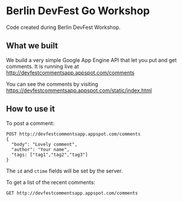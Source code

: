 # Berlin DevFest Go Workshop

Code created during Berlin DevFest Workshop.

## What we built

We build a very simple Google App Engine API that let you put and get comments. It is running live at http://devfestcommentsapp.appspot.com/comments

You can see the comments by visiting https://devfestcommentsapp.appspot.com/static/index.html

## How to use it

To post a comment:

```
POST http://devfestcommentsapp.appspot.com/comments
{
  "body": "Lovely comment",
  "author": "Your name",
  "tags: ["tag1","tag2","tag3"]
}
```

The `id` and `ctime` fields will be set by the server.

To get a list of the recent comments:

```
GET http://devfestcommentsapp.appspot.com/comments
```
